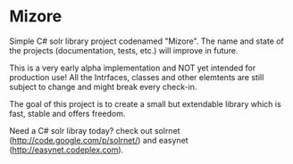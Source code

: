 Mizore
======

Simple C# solr library project codenamed "Mizore".
The name and state of the projects (documentation, tests, etc.) will improve in future.

This is a very early alpha implementation and NOT yet intended for production use!
All the Intrfaces, classes and other elemtents are still subject to change and might break every check-in.


The goal of this project is to create a small but extendable library which is fast, stable and offers freedom.


Need a C# solr libray today?
check out solrnet (http://code.google.com/p/solrnet/) and easynet (http://easynet.codeplex.com).

